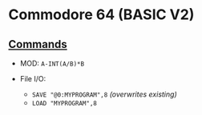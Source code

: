 Commodore 64 (BASIC V2)
============

[Commands](https://www.c64-wiki.com/wiki/C64-Commands)
----------

* MOD: `A-INT(A/B)*B`

* File I/O:
  - `SAVE "@0:MYPROGRAM",8` _(overwrites existing)_
  - `LOAD "MYPROGRAM",8`

